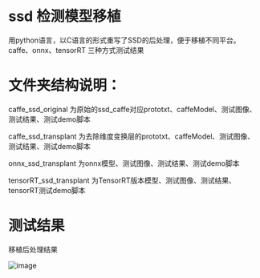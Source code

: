 # ssd 检测模型移植

用python语言，以C语言的形式重写了SSD的后处理，便于移植不同平台。caffe、onnx、tensorRT 三种方式测试结果

# 文件夹结构说明：
 caffe_ssd_original       为原始的ssd_caffe对应prototxt、caffeModel、测试图像、测试结果、测试demo脚本
 
 caffe_ssd_transplant     为去除维度变换层的prototxt、caffeModel、测试图像、测试结果、测试demo脚本
 
 onnx_ssd_transplant      为onnx模型、测试图像、测试结果、测试demo脚本
 
 tensorRT_ssd_transplant  为TensorRT版本模型、测试图像、测试结果、tensorRT测试demo脚本
  

# 测试结果
移植后处理结果

![image](https://github.com/cqu20160901/ssd_caffe_onnx/blob/master/caffe_ssd_transplant/test_result.jpg)
